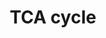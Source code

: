 ---
annotations:
- type: Pathway Ontology
  value: citric acid cycle pathway
authors:
- Kdahlquist
- MaintBot
- N.Fidelman
- Ewormbaser
- Andra
- Egonw
- Ddigles
- L Dupuis
- Eweitz
- Ziska
description: The citric acid cycle, also known as the tricarboxylic acid cycle (TCA
  cycle) or the Krebs cycle, (or rarely, the Szent-Gyorgyi-Krebs cycle) is a series
  of enzyme-catalysed chemical reactions of central importance in all living cells
  that use oxygen as part of cellular respiration. In eukaryotes, the citric acid
  cycle occurs in the matrix of the mitochondrion.
last-edited: 2021-05-27
organisms:
- Caenorhabditis elegans
redirect_from:
- /index.php/Pathway:WP76
- /instance/WP76
schema-jsonld:
- '@context': https://schema.org/
  '@id': https://wikipathways.github.io/pathways/WP76.html
  '@type': Dataset
  creator:
    '@type': Organization
    name: WikiPathways
  description: The citric acid cycle, also known as the tricarboxylic acid cycle (TCA
    cycle) or the Krebs cycle, (or rarely, the Szent-Gyorgyi-Krebs cycle) is a series
    of enzyme-catalysed chemical reactions of central importance in all living cells
    that use oxygen as part of cellular respiration. In eukaryotes, the citric acid
    cycle occurs in the matrix of the mitochondrion.
  keywords:
  - pyc-1
  - Oxaloacetate
  - pdhk-2
  - cts-1
  - Fumarate
  - T05H10.6
  - F23H11.3
  - sdha-1
  - C50F7.4
  - aco-2
  - LLC1.3
  - F23B12.5
  - phosphatase
  - Succinate
  - idh-2
  - PDP2
  - W02F12.5
  - fum-1
  - C04C3.3
  - C30F12.7
  - sdhb-1
  - pdk-1
  - Pyruvate
  - Malate
  - mev-1
  - sdhd-1
  - C37E2.1
  - F43G9.1
  - PDHX
  - PDHA2
  - Isocitrate
  - F47B10.1
  - T22B11.5
  - alpha-Ketogluterate
  - mdh-1
  - F35G12.2
  - Acetyl-CoA
  license: CC0
  name: TCA cycle
seo: CreativeWork
title: TCA cycle
wpid: WP76
---